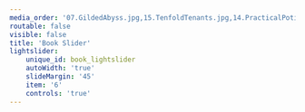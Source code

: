 ```yaml
---
media_order: '07.GildedAbyss.jpg,15.TenfoldTenants.jpg,14.PracticalPotions.jpg,09.MoonCouldOnlyWeep.jpg,23.Pure.jpg,24.MarchEffect.jpg,25.GreatShatter.jpg,26.PoisonedGarden.jpg,27.GlassSword.jpg,16.AppetitesandVices_.jpg,16.StakeAround.jpg,11.LeastLikelyFall.jpg,12.LeastLikelyMarry.jpg,13.MostLikelyRule.jpg,17.Bloodflower.jpg,01.SandPrince.jpg,02.HeronPrince.jpg,03.GlassGirl.jpg,04.RiverKing.jpg,06.ClaimingoftheDuke.jpg,35.SeedsOfInheritance.jpg,27.Faster.jpg,28.Slower.jpg,29.DarkRooms_.jpg,30.BeyondToday.jpg,31.GoodTrouble.jpg,32.FinallyHome.jpg,33.SeeMe.jpg,34.UnhingedWitch.jpg,37.BeautyofFragileThings.jpg,38.MendTheseBrokenStars.jpg,40.DirtyTrick.jpg,41.FlipTheBeat.jpg,42.TheHotterTheyCome.jpg,43.TheHarderTheyFall.jpg,44.TheLongerTheyLast.jpg,45.Shift.jpg,46.HoleintheWorld.jpg,47.MemoryVisit.jpg,75.Brothers.jpg,76.NectarandAmbrosia.jpg,77.WomanEnough.jpg,78.TroubleandStrife.jpg,79.QuickCash.jpg,80.UnseducibleEarl.jpg,81.SeductionofCameronMacKay.jpg,82.WhenShadowsBleed.jpg,90.BrideTournament.jpg,97.Fireline.jpg,98.Outlaw.jpg,99.AlannahLorcanWolf.jpg'
routable: false
visible: false
title: 'Book Slider'
lightslider:
    unique_id: book_lightslider
    autoWidth: 'true'
    slideMargin: '45'
    item: '6'
    controls: 'true'
---
```


